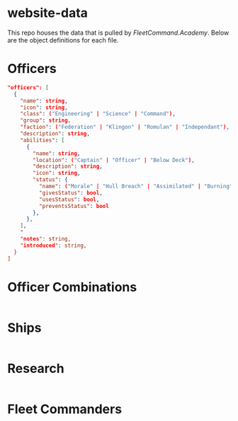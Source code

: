 # website-data
This repo houses the data that is pulled by _FleetCommand.Academy_. Below are the object definitions for each file.

# Officers
```json
"officers": [
  {
    "name": string,
    "icon": string,
    "class": ("Engineering" | "Science" | "Command"),
    "group": string,
    "faction": ("Federation" | "Klingon" | "Romulan" | "Independant"),
    "description": string,
    "abilities": [
      {
        "name": string,
        "location": ("Captain" | "Officer" | "Below Deck"),
        "description": string,
        "icon": string,
        "status": {
          "name": ("Morale" | "Hull Breach" | "Assimilated" | "Burning"),
          "givesStatus": bool,
          "usesStatus": bool,
          "preventsStatus": bool
        },
      },
    ],
    "
    "notes": string,
    "introduced": string,
  }
]
```

# Officer Combinations 
```json
```

# Ships
```json
```

# Research
```json
```

# Fleet Commanders
```json
```
